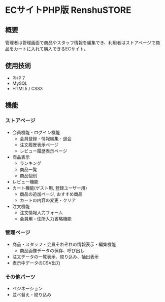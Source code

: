 # ECサイトPHP版 RenshuSTORE

## 概要

管理者は管理画面で商品やスタッフ情報を編集でき、利用者はストアページで商品をカートに入れて購入できるECサイト。

## 使用技術

- PHP 7
- MySQL
- HTML5 / CSS3

## 機能

### ストアページ
- 会員機能・ログイン機能
  - 会員登録・情報編集・退会
  - 注文履歴表示ページ
  - レビュー履歴表示ページ
- 商品表示
  - ランキング
  - 商品一覧
  - 商品個別
- レビュー機能
- カート機能(ゲスト用, 登録ユーザー用)
  - 商品の追加ページ, おすすめ商品
  - カートの内容の変更・クリア
- 注文機能
  - 注文情報入力フォーム
  - 会員用・住所入力省略機能

### 管理ページ
- 商品・スタッフ・会員それぞれの情報表示・編集機能
  - 商品画像データの保存、呼び出し
- 注文データの一覧表示、絞り込み、抽出表示
- 表示中データのCSV出力

### その他パーツ
- ペジネーション
- 並べ替え・絞り込み
